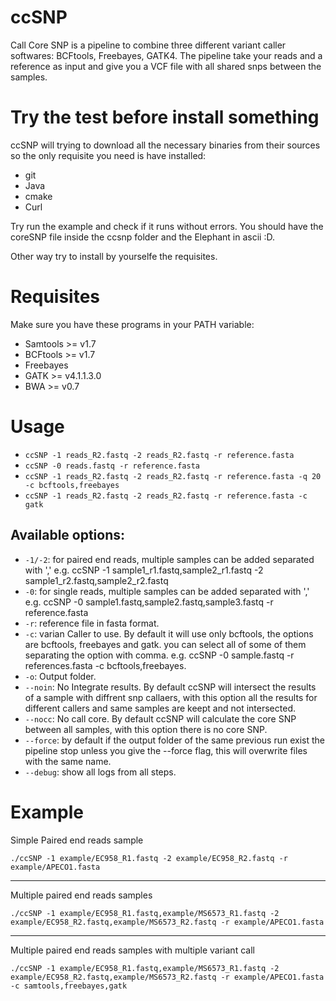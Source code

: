 # ccSNP
Call Core SNP is a pipeline to combine three different variant caller softwares: BCFtools, Freebayes, GATK4. The pipeline take your reads and a reference as input and give you a VCF file with all shared snps between the samples.

# Try the test before install something
ccSNP will trying to download all the necessary binaries from their sources so the only requisite you need is have installed:

* git
* Java
* cmake
* Curl

Try run the example and check if it runs without errors. You should have the coreSNP file inside the ccsnp folder and the Elephant in ascii :D.

Other way try to install by yourselfe the requisites.

# Requisites

Make sure you have these programs in your PATH variable:
* Samtools >= v1.7
* BCFtools >= v1.7
* Freebayes
* GATK >= v4.1.1.3.0
* BWA >= v0.7

# Usage

* `ccSNP -1 reads_R2.fastq -2 reads_R2.fastq -r reference.fasta`
* `ccSNP -0 reads.fastq -r reference.fasta`
* `ccSNP -1 reads_R2.fastq -2 reads_R2.fastq -r reference.fasta -q 20 -c bcftools,freebayes`
* `ccSNP -1 reads_R2.fastq -2 reads_R2.fastq -r reference.fasta -c gatk`

## Available options:

* `-1/-2`: for paired end reads, multiple samples can be added separated with ',' e.g. ccSNP -1 sample1_r1.fastq,sample2_r1.fastq -2 sample1_r2.fastq,sample2_r2.fastq
* `-0`: for single reads, multiple samples can be added separated with ',' e.g. ccSNP -0 sample1.fastq,sample2.fastq,sample3.fastq -r reference.fasta
* `-r`: reference file in fasta format.
* `-c`: varian Caller to use. By default it will use only bcftools, the options are bcftools, freebayes and gatk. you can select all of some of them separating the option with comma. e.g. ccSNP -0 sample.fastq -r references.fasta -c bcftools,freebayes.
* `-o`: Output folder.
* `--noin`: No Integrate results. By default ccSNP will intersect the results of a sample with diffrent snp callaers, with this option all the results for different callers and same samples are keept and not intersected.
* `--nocc`: No call core. By default ccSNP will calculate the core SNP between all samples, with this option there is no core SNP.
* `--force`: by default if the output folder of the same previous run exist the pipeline stop unless you give the --force flag, this will overwrite files with the same name.
* `--debug`: show all logs from all steps.

# Example

Simple Paired end reads sample

`./ccSNP -1 example/EC958_R1.fastq -2 example/EC958_R2.fastq -r example/APECO1.fasta`

----

Multiple paired end reads samples

`./ccSNP -1 example/EC958_R1.fastq,example/MS6573_R1.fastq -2 example/EC958_R2.fastq,example/MS6573_R2.fastq -r example/APECO1.fasta`

----

Multiple paired end reads samples with multiple variant call

`./ccSNP -1 example/EC958_R1.fastq,example/MS6573_R1.fastq -2 example/EC958_R2.fastq,example/MS6573_R2.fastq -r example/APECO1.fasta -c samtools,freebayes,gatk`

